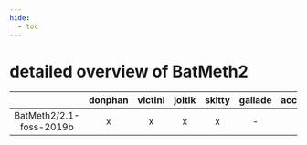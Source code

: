 ```yaml
---
hide:
  - toc
---
```


detailed overview of BatMeth2
=============================

| |donphan|victini|joltik|skitty|gallade|accelgor|swalot|doduo|
| :---: | :---: | :---: | :---: | :---: | :---: | :---: | :---: | :---: |
|BatMeth2/2.1-foss-2019b|x|x|x|x|-|-|-|x|
